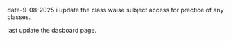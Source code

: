 date-9-08-2025 i update the class waise subject access for prectice of any classes.

last update the dasboard page. 


